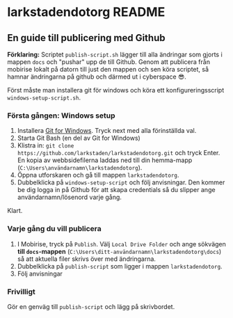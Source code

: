 # larkstadendotorg README

## En guide till publicering med Github

**Förklaring:** Scriptet `publish-script.sh` lägger till alla ändringar som gjorts i mappen `docs` och "pushar" upp de till Github. Genom att publicera från mobirise lokalt på datorn till just den mappen och sen köra scriptet, så hamnar ändringarna på github och därmed ut i cyberspace 😎.

Först måste man installera git för windows och köra ett konfigureringsscript `windows-setup-script.sh`.

### Första gången: Windows setup

1. Installera [Git for Windows](https://gitforwindows.org). Tryck next med alla förinställda val.
2. Starta Git Bash (en del av Git for Windows)
3. Klistra in: `git clone https://github.com/larkstaden/larkstadendotorg.git` och tryck Enter.
En kopia av webbsidefilerna laddas ned till din hemma-mapp (`C:\Users\användarnamn\larkstadendotorg`).
4. Öppna utforskaren och gå till mappen `larkstadendotorg`.
5. Dubbelklicka på `windows-setup-script` och följ anvisningar. Den kommer be dig logga in på Github för att skapa credentials så du slipper ange användarnamn/lösenord varje gång.

Klart.

### Varje gång du vill publicera

1. I Mobirise, tryck på `Publish`. Välj `Local Drive Folder` och ange sökvägen **till `docs`-mappen** (`C:\Users\ditt-användarnamn\larkstadendotorg\docs`) så att aktuella filer skrivs över med ändringarna.
2. Dubbelklicka på `publish-script` som ligger i mappen `larkstadendotorg`.
3. Följ anvisningar

### Frivilligt

Gör en genväg till `publish-script` och lägg på skrivbordet.



